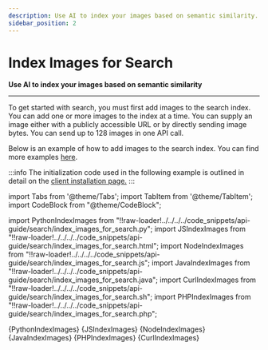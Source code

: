 ```yaml
---
description: Use AI to index your images based on semantic similarity.
sidebar_position: 2
---
```


# Index Images for Search

**Use AI to index your images based on semantic similarity**
<hr />

To get started with search, you must first add images to the search index. You can add one or more images to the index at a time. You can supply an image either with a publicly accessible URL or by directly sending image bytes. You can send up to 128 images in one API call.

Below is an example of how to add images to the search index. You can find more examples [here](https://docs.clarifai.com/api-guide/data/create-get-update-delete#add-inputs). 

:::info
The initialization code used in the following example is outlined in detail on the [client installation page.](https://docs.clarifai.com/api-guide/api-overview/api-clients/#client-installation-instructions)
:::

import Tabs from '@theme/Tabs';
import TabItem from '@theme/TabItem';
import CodeBlock from "@theme/CodeBlock";

import PythonIndexImages from "!!raw-loader!../../../../code_snippets/api-guide/search/index_images_for_search.py";
import JSIndexImages from "!!raw-loader!../../../../code_snippets/api-guide/search/index_images_for_search.html";
import NodeIndexImages from "!!raw-loader!../../../../code_snippets/api-guide/search/index_images_for_search.js";
import JavaIndexImages from "!!raw-loader!../../../../code_snippets/api-guide/search/index_images_for_search.java";
import CurlIndexImages from "!!raw-loader!../../../../code_snippets/api-guide/search/index_images_for_search.sh";
import PHPIndexImages from "!!raw-loader!../../../../code_snippets/api-guide/search/index_images_for_search.php";

<Tabs>

<TabItem value="python" label="Python">
    <CodeBlock className="language-python">{PythonIndexImages}</CodeBlock>
</TabItem>

<TabItem value="js_rest" label="JavaScript (REST)">
    <CodeBlock className="language-javascript">{JSIndexImages}</CodeBlock>
</TabItem>

<TabItem value="nodejs" label="NodeJS">
    <CodeBlock className="language-javascript">{NodeIndexImages}</CodeBlock>
</TabItem>

<TabItem value="java" label="Java">
    <CodeBlock className="language-java">{JavaIndexImages}</CodeBlock>
</TabItem>

<TabItem value="php" label="PHP">
    <CodeBlock className="language-php">{PHPIndexImages}</CodeBlock>
</TabItem>

<TabItem value="curl" label="cURL">
    <CodeBlock className="language-bash">{CurlIndexImages}</CodeBlock>
</TabItem>

</Tabs>
